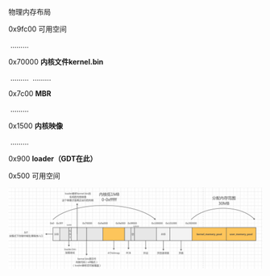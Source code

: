 物理内存布局

0x9fc00	   可用空间

​					  .........

0x70000	  **内核文件kernel.bin**

​				 	.........
​			 		.........

0x7c00		 **MBR**

​		   		  .........

0x1500		**内核映像**

​		 			.........

0x900		  **loader（GDT在此）**

0x500		  可用空间			





![](https://github.com/yanyanran/pictures/blob/21b4fc60461b70bff32e9bd1e71faba84db93f20/yerOS%E7%89%A9%E7%90%86%E5%86%85%E5%AD%98%E5%B8%83%E5%B1%80.png?raw=true)